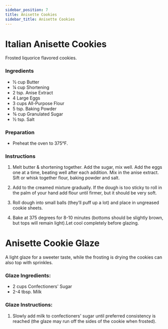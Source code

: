 ```yaml
---
sidebar_position: 7
title: Anisette Cookies
sidebar_title: Anisette Cookies
---
```


# Italian Anisette Cookies
Frosted liquorice flavored cookies.

### Ingredients
  - ½ cup Butter
  - ¼ cup Shortening
  - 2 tsp. Anise Extract
  - 4 Large Eggs
  - 3 cups All-Purpose Flour
  - 5 tsp. Baking Powder
  - ¾ cup Granulated Sugar		
  - ½ tsp. Salt	


### Preparation
  - Preheat the oven to 375°F.

### Instructions
  1. Melt butter & shortening together. Add the sugar, mix well. Add the eggs one at a time, beating well after each addition. Mix in the anise extract. Sift or whisk together flour, baking powder and salt.

  2. Add to the creamed mixture gradually. If the dough is too sticky to roll in the palm of your hand add flour until firmer, but it should be very soft.

  3. Roll dough into small balls (they’ll puff up a lot) and place in ungreased cookie sheets.

  4. Bake at 375 degrees for 8-10 minutes (bottoms should be slightly brown, but tops will remain light).Let cool completely before glazing.

# Anisette Cookie Glaze
  A light glaze for a sweeter taste, while the frosting is drying the cookies can also top with sprinkles.

 ### Glaze Ingredients:
  - 2 cups Confectioners' Sugar
  - 2-4 tbsp. Milk

 ### Glaze Instructions:
  1. Slowly add milk to confectioners' sugar until preferred consistency is reached (the glaze may run off the sides of the cookie when frosted).
